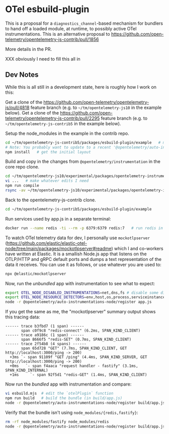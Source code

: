 # OTel esbuild-plugin

This is a proposal for a `diagnostics_channel`-based mechanism for bundlers
to hand off a loaded module, at runtime, to possibly active OTel
instrumentations. This is an alternative proposal to
https://github.com/open-telemetry/opentelemetry-js-contrib/pull/1856

More details in the PR.

XXX obviously I need to fill this all in


## Dev Notes

While this is all still in a development state, here is roughly how I work on this:

Get a clone of the https://github.com/open-telemetry/opentelemetry-js/pull/4818 feature branch (e.g. to `~/tm/opentelemetry-js10` in the example below).
Get a clone of the https://github.com/open-telemetry/opentelemetry-js-contrib/pull/2295 feature branch (e.g. to `~/tm/opentelemetry-js-contrib5` in the example below).

Setup the node_modules in the example in the contrib repo.

```bash
cd ~/tm/opentelemetry-js-contrib5/packages/esbuild-plugin/example   # my tm-esbuild-plugin-alternative branch
# Note: You probably want to update to a recent '@opentelemetry/auto-instrumentations-node' dep, e.g. '^0.55.2'
npm install   # get the initial layout
```

Build and copy in the changes from `@opentelemetry/instrumentation` in the core repo clone.

```bash
cd ~/tm/opentelemetry-js10/experimental/packages/opentelemetry-instrumentation   # my tm-esbuild-plugin-alternative branch
vi ...   # make whatever edits I need
npm run compile
rsync -av ~/tm/opentelemetry-js10/experimental/packages/opentelemetry-instrumentation/build/ ~/tm/opentelemetry-js-contrib5/packages/esbuild-plugin/example/node_modules/@opentelemetry/instrumentation/build/
```

Back to the opentelemetry-js-contrib clone.

```bash
cd ~/tm/opentelemetry-js-contrib5/packages/esbuild-plugin/example
```

Run services used by app.js in a separate terminal:

```bash
docker run --name redis -ti --rm -p 6379:6379 redis:7   # run redis in a terminal for app.js to use
```

To watch OTel telemetry data for dev, I personally use `mockotlpserver` (https://github.com/elastic/elastic-otel-node/tree/main/packages/mockotlpserver#readme) which I and co-workers have written at Elastic. It is a smallish Node.js app that listens on the OTLP/HTTP and gRPC default ports and dumps a text representation of the data it receives. You can use it as follows, or use whatever you are used to:

```bash
npx @elastic/mockotlpserver
```

Now, run the *unbundled* app with instrumentation to see what to expect:

```bash
export OTEL_NODE_DISABLED_INSTRUMENTATIONS=net,dns,fs # disable some distracting instrumentations
export OTEL_NODE_RESOURCE_DETECTORS=env,host,os,process,serviceinstance  # avoid cloud detectors to reduce noise
node -r @opentelemetry/auto-instrumentations-node/register app.js
```

If you get the same as me, the "mockotlpserver" summary output shows this tracing data:

```
------ trace b3fbd7 (1 span) ------
       span c0f9c8 "redis-connect" (6.2ms, SPAN_KIND_CLIENT)
------ trace a9186c (1 span) ------
       span 8666f5 "redis-SET" (0.7ms, SPAN_KIND_CLIENT)
------ trace 2f54b8 (4 spans) ------
       span 65d728 "GET" (7.7ms, SPAN_KIND_CLIENT, GET http://localhost:3000/ping -> 200)
  +3ms `- span 91109f "GET /ping" (4.4ms, SPAN_KIND_SERVER, GET http://localhost:3000/ping -> 200)
  +0ms   `- span f4aaca "request handler - fastify" (3.1ms, SPAN_KIND_INTERNAL)
  +1ms     `- span 92f5d1 "redis-GET" (1.4ms, SPAN_KIND_CLIENT)
```

Now run the *bundled* app with instrumentation and compare:

```bash
vi esbuild.mjs  # edit the `otelPlugin` function
npm run build   # build the bundle (in build/app.js)
node -r @opentelemetry/auto-instrumentations-node/register build/app.js
```

Verify that the bundle isn't using `node_modules/{redis,fastify}`:

```bash
rm -rf node_modules/fastify node_modules/redis
node -r @opentelemetry/auto-instrumentations-node/register build/app.js
```
